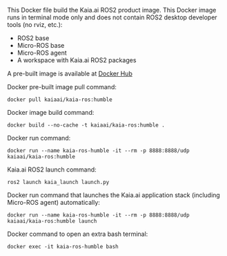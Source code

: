 This Docker file build the Kaia.ai ROS2 product image. This Docker image runs in terminal mode only and does not contain ROS2 desktop developer tools (no rviz, etc.):
- ROS2 base
- Micro-ROS base
- Micro-ROS agent
- A workspace with Kaia.ai ROS2 packages

A pre-built image is available at [Docker Hub](https://hub.docker.com/r/kaiaai/kaia-ros)

Docker pre-built image pull command:
```
docker pull kaiaai/kaia-ros:humble
```

Docker image build command:
```
docker build --no-cache -t kaiaai/kaia-ros:humble .
```

Docker run command:
```
docker run --name kaia-ros-humble -it --rm -p 8888:8888/udp kaiaai/kaia-ros:humble
```

Kaia.ai ROS2 launch command:
```
ros2 launch kaia_launch launch.py
```

Docker run command that launches the Kaia.ai application stack (including Micro-ROS agent) automatically:
```
docker run --name kaia-ros-humble -it --rm -p 8888:8888/udp kaiaai/kaia-ros:humble launch
```

Docker command to open an extra bash terminal:
```
docker exec -it kaia-ros-humble bash
```
